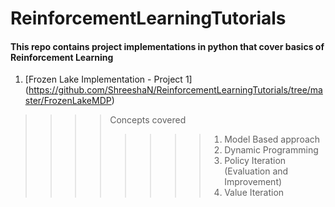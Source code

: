 # ReinforcementLearningTutorials

#### This repo contains project implementations in python that cover basics of Reinforcement Learning   

1. [Frozen Lake Implementation - Project 1] (https://github.com/ShreeshaN/ReinforcementLearningTutorials/tree/master/FrozenLakeMDP)
>>>> Concepts covered
>>>>>>>> 1. Model Based approach
>>>>>>>> 2. Dynamic Programming
>>>>>>>> 3. Policy Iteration (Evaluation and Improvement)
>>>>>>>> 4. Value Iteration


 
